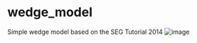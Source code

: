 # wedge_model
 Simple wedge model based on the SEG Tutorial 2014
![image](https://user-images.githubusercontent.com/72742562/202829170-24dc9bf4-d151-4de6-ae98-97fe10a05559.png)
